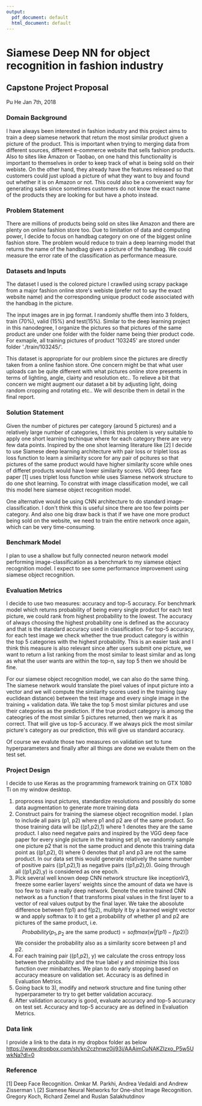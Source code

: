 ```yaml
---
output:
  pdf_document: default
  html_document: default
---
```

# Siamese Deep NN for object recognition in fashion industry

## Capstone Project Proposal
Pu He
Jan 7th, 2018

### Domain Background
I have always been interested in fashion industry and this project aims to train a deep siamese network that return the most similar product given a picture of the product. This is important when trying to merging data from different sources, different e-commerce website that sells fashion products. Also to sites like Amazon or Taobao, on one hand this functionality is important to themselves in order to keep track of what is being sold on their webiste. On the other hand, they already have the features released so that customers could just upload a picture of what they want to buy and found out whether it is on Amazon or not. This could also be a convenient way for generating sales since sometimes customers do not know the exact name of the products they are looking for but have a photo instead. 

### Problem Statement
There are millions of products being sold on sites like Amazon and there are plenty on online fashion store too. Due to limitation of data and computing power, I decide to focus on handbag category on one of the biggest online fashion store. The problem would reduce to train a deep learning model that returns the name of the handbag given a picture of the handbag. We could measure the error rate of the classification as performance measure.  

### Datasets and Inputs
The dataset I used is the colored picture I crawlled using scrapy package from a major fashion online store's webiste (prefer not to say the exact website name) and the corresponding unique product code associated with the handbag in the picture. 

The input images are in jpg format. I randomly shuffle them into 3 folders, train (70%), valid (15%) and test(15%). Similar to the deep learning project in this nanodegree, I organize the pictures so that pictures of the same product are under one folder with the folder name being thier product code. For exmaple, all training pictures of product '103245' are stored under folder './train/103245/'. 

This dataset is appropriate for our problem since the pictures are directly taken from a online fashion store. One concern might be that what user uploads can be quite different with what pictures online store presents in terms of lighting, angle, clairty and resolution etc.. To relieve a bit that concern we might augment our dataset a bit by adjusting light, doing random cropping and rotating etc.. We will describe them in detail in the final report. 


### Solution Statement
Given the number of pictures per category (around 5 pictures) and a relatively large number of categories, I think this problem is very suitable to apply one short learning techinque where for each category there are very few data points. Inspired by the one shot learning literature like [2] I decide to use Siamese deep learning architecture with pair loss or triplet loss as loss function to learn a similarity score for any pair of pcitures so that pictures of the same product would have higher similarity score while ones of differet products would have lower similarity scores. VGG deep face paper [1] uses triplet loss function while uses Siamese network structure to do one shot learning. To constrat with image classification model, we call this model here siamese object recognition model.

One alternative would be using CNN architecture to do standard image-classification. I don't think this is useful since there are too few points per category. And also one big draw back is that if we have one more product being sold on the website, we need to train the entire network once again, which can be very time-consuming. 

### Benchmark Model

I plan to use a shallow but fully connected neuron network model performing image-classification as a benchmark to my siamese object recognition model. I expect to see some performance improvement using siamese object recognition. 

### Evaluation Metrics
I decide to use two measures: accuracy and top-5 accuracy. For benchmark model which returns probability of being every single product for each test picture, we could rank from highest probability to the lowest. The accuracy of always choosing the highest probability one is defined as the accuracy and that is the standard accuracy used in classification. For top-5 accuracy, for each test image we check whether the true product category is within the top 5 categories with the highest probability. This is an easier task and I think this measure is also relevant since after users submit one picture, we want to return a list ranking from the most similar to least similar and as long as what the user wants are within the top-n, say top 5 then we should be fine. 

For our siamese object recognition model, we can also do the same thing. The siamese network would translate the pixel values of input picture into a vector and we will compute the similarity scores used in the training (say euclidean distance) between the test image and every single image in the training + validation data. We take the top 5 most similar pictures and use their categories as the prediction. If the true product category is among the cateogries of the most similar 5 pictures returned, then we mark it as correct. That will give us top-5 accuracy. If we always pick the most similar picture's category as our prediction, this will give us standard accuracy.

Of course we evalute those two measures on validation set to tune hyperparameters and finally after all things are done we evalute them on the test set. 

### Project Design

I decide to use Keras as the programming framework training on GTX 1080 Ti on my window desktop. 

1) proprocess input pictures, standardize resolutions and possibly do some data augmentation to generate more training data
2) Construct pairs for training the siamese object recognition model. 
I plan to include all pairs (p1, p2) where p1 and p2 are of the same product. So those training data will be ((p1,p2),1) where 1 denotes they are the same product. I also need negatve pairs and inspired by the VGG deep face paper for every single picture in the training set p1, we randomly sample one picture p2 that is not the same product and denote this training data point as ((p1,p2), 0) where 0 denotes that p1 and p3 are not the same product. In our data set this would generate relatively the same number of positive pairs ((p1,p2),1) as negative pairs ((p1,p2),0). Going through all ((p1,p2),y) is considered as one epoch.  
3) Pick several well known deep CNN network structure like inceptionV3, freeze some earlier layers' weights since the amount of data we have is too few to train a really deep network. Denote the entire trained CNN network as a function f that transforms pixal values in the first layer to a vector of real values output by the final layer. We take the abosolute difference between f(p1) and f(p2), mulitply it by a learned weight vector w and apply softmax to it to get a probability of whether p1 and p2 are pictures of the same product, i.e. $$Probability(p_1,p_2 \textrm{ are the same product}) = softmax(w|f(p1) - f(p2)|)$$ We consider the probability also as a similarity score between p1 and p2. 
4) For each training pair ((p1,p2), y) we calculate the cross entropy loss between the probability and the true label y and minimize this loss function over minibatches. We plan to do early stopping based on accuracy measure on validation set. Accuracy is as defined in Evaluation Metrics. 
5) Going back to 3), modify and network structure and fine tuning other hyperparameter to try to get better validation accuracy. 
6) After validation accuracy is good, evaluate accuracy and top-5 accuracy on test set. Accuracy and top-5 accuracy are as defined in Evaluation Metrics. 

### Data link
I provide a link to the data in my dropbox folder as below
https://www.dropbox.com/sh/kn2czhnwz0jj93i/AAAimCuNAKZIzxo_P5w5UwkNa?dl=0


### Reference
[1] Deep Face Recognition. Omkar M. Parkhi, Andrea Vedaldi and Andrew Zisserman \\
[2] Siamese Neural Networks for One-shot Image Recognition. Gregory Koch, Richard Zemel and Ruslan Salakhutdinov 
